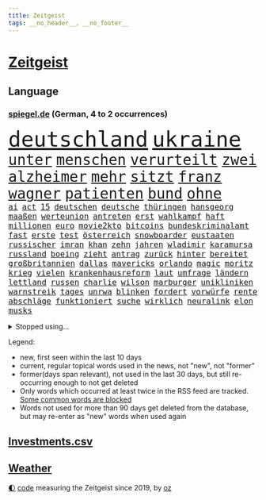 ```yaml
---
title: Zeitgeist
tags: __no_header__, __no_footer__
---
```


# [Zeitgeist](https://oliz.io/zeitgeist/)

## Language

<h3><a href="https://www.spiegel.de" target="_blank">spiegel.de</a> (German, 4 to 2 occurrences)</h3>
<p style="font-family:monospace">
<span style="font-size:32pt"><a href="news_links.html#deutschland" class="current">deutschland</a></span>
<span style="font-size:32pt"><a href="news_links.html#ukraine" class="current">ukraine</a></span>
<br>
<span style="font-size:22pt"><a href="news_links.html#unter" class="current">unter</a></span>
<span style="font-size:22pt"><a href="news_links.html#menschen" class="current">menschen</a></span>
<span style="font-size:22pt"><a href="news_links.html#verurteilt" class="current">verurteilt</a></span>
<span style="font-size:22pt"><a href="news_links.html#zwei" class="current">zwei</a></span>
<span style="font-size:22pt"><a href="news_links.html#alzheimer" class="new">alzheimer</a></span>
<span style="font-size:22pt"><a href="news_links.html#mehr" class="current">mehr</a></span>
<span style="font-size:22pt"><a href="news_links.html#sitzt" class="current">sitzt</a></span>
<span style="font-size:22pt"><a href="news_links.html#franz" class="current">franz</a></span>
<span style="font-size:22pt"><a href="news_links.html#wagner" class="current">wagner</a></span>
<span style="font-size:22pt"><a href="news_links.html#patienten" class="current">patienten</a></span>
<span style="font-size:22pt"><a href="news_links.html#bund" class="current">bund</a></span>
<span style="font-size:22pt"><a href="news_links.html#ohne" class="current">ohne</a></span>
<br>
<span style="font-size:12pt"><a href="news_links.html#ai" class="current">ai</a></span>
<span style="font-size:12pt"><a href="news_links.html#act" class="current">act</a></span>
<span style="font-size:12pt"><a href="news_links.html#15" class="current">15</a></span>
<span style="font-size:12pt"><a href="news_links.html#deutschen" class="current">deutschen</a></span>
<span style="font-size:12pt"><a href="news_links.html#deutsche" class="current">deutsche</a></span>
<span style="font-size:12pt"><a href="news_links.html#thüringen" class="current">thüringen</a></span>
<span style="font-size:12pt"><a href="news_links.html#hansgeorg" class="current">hansgeorg</a></span>
<span style="font-size:12pt"><a href="news_links.html#maaßen" class="current">maaßen</a></span>
<span style="font-size:12pt"><a href="news_links.html#werteunion" class="current">werteunion</a></span>
<span style="font-size:12pt"><a href="news_links.html#antreten" class="current">antreten</a></span>
<span style="font-size:12pt"><a href="news_links.html#erst" class="current">erst</a></span>
<span style="font-size:12pt"><a href="news_links.html#wahlkampf" class="current">wahlkampf</a></span>
<span style="font-size:12pt"><a href="news_links.html#haft" class="current">haft</a></span>
<span style="font-size:12pt"><a href="news_links.html#millionen" class="current">millionen</a></span>
<span style="font-size:12pt"><a href="news_links.html#euro" class="current">euro</a></span>
<span style="font-size:12pt"><a href="news_links.html#movie2kto" class="new">movie2kto</a></span>
<span style="font-size:12pt"><a href="news_links.html#bitcoins" class="new">bitcoins</a></span>
<span style="font-size:12pt"><a href="news_links.html#bundeskriminalamt" class="current">bundeskriminalamt</a></span>
<span style="font-size:12pt"><a href="news_links.html#fast" class="current">fast</a></span>
<span style="font-size:12pt"><a href="news_links.html#erste" class="current">erste</a></span>
<span style="font-size:12pt"><a href="news_links.html#test" class="current">test</a></span>
<span style="font-size:12pt"><a href="news_links.html#österreich" class="current">österreich</a></span>
<span style="font-size:12pt"><a href="news_links.html#snowboarder" class="new">snowboarder</a></span>
<span style="font-size:12pt"><a href="news_links.html#eustaaten" class="current">eustaaten</a></span>
<span style="font-size:12pt"><a href="news_links.html#russischer" class="current">russischer</a></span>
<span style="font-size:12pt"><a href="news_links.html#imran" class="current">imran</a></span>
<span style="font-size:12pt"><a href="news_links.html#khan" class="current">khan</a></span>
<span style="font-size:12pt"><a href="news_links.html#zehn" class="current">zehn</a></span>
<span style="font-size:12pt"><a href="news_links.html#jahren" class="current">jahren</a></span>
<span style="font-size:12pt"><a href="news_links.html#wladimir" class="current">wladimir</a></span>
<span style="font-size:12pt"><a href="news_links.html#karamursa" class="new">karamursa</a></span>
<span style="font-size:12pt"><a href="news_links.html#russland" class="current">russland</a></span>
<span style="font-size:12pt"><a href="news_links.html#boeing" class="current">boeing</a></span>
<span style="font-size:12pt"><a href="news_links.html#zieht" class="current">zieht</a></span>
<span style="font-size:12pt"><a href="news_links.html#antrag" class="current">antrag</a></span>
<span style="font-size:12pt"><a href="news_links.html#zurück" class="current">zurück</a></span>
<span style="font-size:12pt"><a href="news_links.html#hinter" class="current">hinter</a></span>
<span style="font-size:12pt"><a href="news_links.html#bereitet" class="current">bereitet</a></span>
<span style="font-size:12pt"><a href="news_links.html#großbritannien" class="current">großbritannien</a></span>
<span style="font-size:12pt"><a href="news_links.html#dallas" class="current">dallas</a></span>
<span style="font-size:12pt"><a href="news_links.html#mavericks" class="current">mavericks</a></span>
<span style="font-size:12pt"><a href="news_links.html#orlando" class="current">orlando</a></span>
<span style="font-size:12pt"><a href="news_links.html#magic" class="current">magic</a></span>
<span style="font-size:12pt"><a href="news_links.html#moritz" class="current">moritz</a></span>
<span style="font-size:12pt"><a href="news_links.html#krieg" class="current">krieg</a></span>
<span style="font-size:12pt"><a href="news_links.html#vielen" class="current">vielen</a></span>
<span style="font-size:12pt"><a href="news_links.html#krankenhausreform" class="current">krankenhausreform</a></span>
<span style="font-size:12pt"><a href="news_links.html#laut" class="current">laut</a></span>
<span style="font-size:12pt"><a href="news_links.html#umfrage" class="current">umfrage</a></span>
<span style="font-size:12pt"><a href="news_links.html#ländern" class="current">ländern</a></span>
<span style="font-size:12pt"><a href="news_links.html#lettland" class="current">lettland</a></span>
<span style="font-size:12pt"><a href="news_links.html#russen" class="current">russen</a></span>
<span style="font-size:12pt"><a href="news_links.html#charlie" class="current">charlie</a></span>
<span style="font-size:12pt"><a href="news_links.html#wilson" class="new">wilson</a></span>
<span style="font-size:12pt"><a href="news_links.html#marburger" class="new">marburger</a></span>
<span style="font-size:12pt"><a href="news_links.html#unikliniken" class="current">unikliniken</a></span>
<span style="font-size:12pt"><a href="news_links.html#warnstreik" class="current">warnstreik</a></span>
<span style="font-size:12pt"><a href="news_links.html#tages" class="current">tages</a></span>
<span style="font-size:12pt"><a href="news_links.html#unrwa" class="current">unrwa</a></span>
<span style="font-size:12pt"><a href="news_links.html#blinken" class="current">blinken</a></span>
<span style="font-size:12pt"><a href="news_links.html#fordert" class="current">fordert</a></span>
<span style="font-size:12pt"><a href="news_links.html#vorwürfe" class="current">vorwürfe</a></span>
<span style="font-size:12pt"><a href="news_links.html#rente" class="current">rente</a></span>
<span style="font-size:12pt"><a href="news_links.html#abschläge" class="new">abschläge</a></span>
<span style="font-size:12pt"><a href="news_links.html#funktioniert" class="current">funktioniert</a></span>
<span style="font-size:12pt"><a href="news_links.html#suche" class="current">suche</a></span>
<span style="font-size:12pt"><a href="news_links.html#wirklich" class="current">wirklich</a></span>
<span style="font-size:12pt"><a href="news_links.html#neuralink" class="new">neuralink</a></span>
<span style="font-size:12pt"><a href="news_links.html#elon" class="current">elon</a></span>
<span style="font-size:12pt"><a href="news_links.html#musks" class="current">musks</a></span>
</p>
<details>
<summary>Stopped using...</summary>
<p class="former" style="font-size:12pt">
positionen(1195) blicken(1194) leisten(1194) regel(1194) entschuldigt(1192) erlitten(1192) zuge(1192) befürchten(1191) digitalisierung(1191) gewaltige(1191) material(1191) positive(1191) uhr(1191) chelsea(1190) lastwagen(1190) szenen(1190) tests(1190) ändert(1190) 400(1189) and(1189) aufgefordert(1189) aufmerksamkeit(1189) ausnahmen(1189) lobt(1189) risiko(1189) stecken(1189) tschechien(1189) witz(1189) aktuell(1188) covid(1188) erholung(1188) gestohlen(1188) nigeria(1188) richterin(1188) stürmer(1188) vierte(1188) who(1188) 31(1187) belasten(1187) entlässt(1187) maßnahme(1187) schlagzeilen(1187) summe(1187) weltwirtschaft(1187) beteiligten(1186) dreimal(1186) fliehen(1186) la(1186) leid(1186) schwangere(1186) smartphone(1186) 2000(1185) kreis(1185) meinem(1185) börse(1184) kleiner(1184) konflikte(1184) meint(1184) mieter(1184) 27(1183) abstand(1183) aufgehoben(1183) feuerwehrleute(1183) leichen(1183) nord(1183) rat(1183) regt(1183) spanier(1183) verspielt(1183) aufruf(1182) befreien(1182) debüt(1182) halben(1182) tötet(1182) beschluss(1181) george(1181) jüngste(1181) oppositionelle(1181) entsetzt(1180) finanziell(1180) klubs(1180) spott(1180) venezuela(1180) schwierige(1179) zählen(1179) durchsuchungen(1178) gegenteil(1178) aufgenommen(1177) störung(1177) bundestrainer(1176) ebenso(1176) taliban(1174) monats(1173) spiegelumfrage(1172) erfolgreichsten(1169) rollt(1169) aufgetaucht(1167) ausgesetzt(1166) richard(1164) auseinandersetzung(1163) automatisch(1161) retter(1161) fortsetzung(1160) s(1158) größere(1157) journalist(1157) bundesnetzagentur(1154) überfordert(1145) kontert(1143) ausgetragen(1138) teuren(1137) drohne(1131) abschluss(1129) gelangen(1120) leiter(1108) rumänien(1012) long(1010) krieges(973) durchbruch(965) 38(960) serbien(953) zentralbank(933) seither(930) 72(919) kilogramm(913) freigesprochen(912) partnerschaft(912) flut(900) ausgefallen(898) zerstörten(892) erfolgreichste(887) jahrzehnt(877) schwarz(877) exil(873) dokumentiert(839) beider(823) energiekrise(814) halbes(813) rosa(810) roth(801) härte(799) gestört(788) militärischen(782) museen(779) stephen(775) brennt(765) symbol(748) propaganda(746) genehmigt(741) match(732) geplatzt(728) desto(723) 49(711) gastbeitrag(711) einheit(710) herausgefunden(706) verantwortlichen(701) 62(699) abseits(697) unwetter(695) sklaverei(683) jennifer(681) zugenommen(681) lücken(679) gebiete(674) ungewiss(658) bewusst(657) besetzten(653) fußballerinnen(640) ertrinken(635) ufer(630) trocken(613) unterlag(613) unterliegt(611) isoliert(605) luisa(602) mordfall(600) 1200(597) ran(596) 110(595) tiefer(588) joshua(586) paderborn(586) irgendwann(581) stärksten(580) verheerend(579) nationale(577) jimmy(576) brasilianischen(572) älter(568) image(562) erntet(561) kampagne(558) riesig(557) olympiasieger(555) zuhause(549) aufgaben(546) chinesen(544) umweltschützer(539) träume(536) globalen(534) zivile(532) pleiten(520) werben(520) 89(515) ukrainerusslandnews(515) beseitigt(514) heikle(507) jude(506) verstöße(504) missverständnis(495) nackt(495) dunkle(493) feierten(490) freigegeben(488) aufholjagd(487) historisches(479) eingeschaltet(478) sohnes(474) kompliziert(472) niederlagen(472) katze(460) versehen(457) deuten(456) spaltet(456) karriereberaterin(448) schwarzer(446) geschmack(433) adolf(425) gleise(425) rudi(425) ausgemacht(424) verunsichert(421) serbische(414) ausgabe(405) mexikanischen(403) vermeldet(402) labor(391) tauchte(390) leblos(388) professionell(388) brettspiele(387) praxis(385) rammt(385) trieb(385) kulturstaatsministerin(383) heimische(381) gegründet(379) lockt(378) nannte(377) traditionellen(375) regenfälle(374) völler(373) fahnder(372) statistik(371) sachsens(370) überflüssig(370) erleidet(368) aussieht(367) prozesse(367) oldtimer(362) bewahren(356) republikanische(355) inseln(351) islamistischen(351) unosicherheitsrat(351) getragen(349) gedemütigt(347) juristischen(341) 46(339) eskalierte(339) regierungsvertreter(339) nötigung(338) angezündet(336) anzeigen(336) verschwundenen(333) ajax(329) uefa(329) außergewöhnlich(328) berlinkreuzberg(326) uhren(325) fett(322) verstoß(320) grafiken(318) verkäufer(315) blüht(313) profifußballer(311) verstand(310) wänden(310) 15jährigen(309) 30000(308) hellt(303) überwunden(301) hohes(300) prioritäten(300) saisonstart(300) verschwörungsmythen(300) gesteht(296) erschaffen(294) hauseigentümer(294) optionen(294) allzu(292) li(291) hakenkreuze(290) beleg(288) glas(288) schnellere(287) tätern(283) wiederwahl(282) flüchtende(275) gemälde(275) fußballverband(274) jim(274) set(274) solaranlagen(274) nirgendwo(273) aufschwung(272) basketballer(272) prämien(271) alarmbereitschaft(269) helmut(267) beine(266) konkret(266) ausgehen(263) kolleginnen(263) lebenszeichen(263) erneuern(262) christen(261) trikot(261) beschmiert(254) yoga(254) dir(252) belgische(250) billig(250) ken(250) sportart(250) traurige(250) natur(246) branchenverband(243) gelernt(243) drohnenangriffe(240) heiklen(237) schlagabtausch(236) bestritten(235) anschlägen(233) mobilität(231) kalifornischen(230) rekrutiert(229) verzögert(229) wärme(229) brannte(227) website(227) mahnen(226) spielerin(226) verweis(226) saudische(225) brandstiftung(223) gestrandet(222) luftangriffen(222) gasspeicher(221) budget(219) familienvater(218) gelte(218) luis(218) unfallort(218) bremse(217) politologe(217) wiese(217) vučić(213) 38jähriger(211) fasziniert(211) festgestellt(211) anschluss(210) inferno(209) umzusetzen(209) zwanzig(209) gündoğan(208) bunter(207) wird’s(207) abgeschoben(206) installation(205) schleppend(205) bundesagentur(204) errichtet(204) weltberühmt(204) plakate(203) steve(203) zügen(203) hergestellt(201) seenot(201) überflutet(201) 2013(199) fällig(199) spaghetti(198) jemanden(197) schlichten(197) tierwohl(197) weltkulturerbe(197) eindringen(196) gefährt(194) klagten(193) spitzenfußball(193) düsseldorfer(191) mitgliedstaaten(190) schwach(189) leuchtet(185) stockt(185) verdankt(185) clemens(184) überschwemmt(184) klassische(182) palästinensischen(182) vorort(182) schmerzhaft(180) verkehrswende(180) zwölfjährige(180) dfbfrauen(179) ermordet(179) masken(179) gefährlichste(178) brandmauer(177) palästinensische(176) behrens(175) sicherheitsmaßnahmen(175) metropole(174) unzufriedenheit(173) vollen(173) immobilienmarkt(172) lissabon(171) nächster(171) reservisten(170) service(170) aushalten(169) iphone(169) unterscheiden(169) schnäppchen(167) winfried(167) wmtitel(167) andré(166) meteorologen(166) sagten(164) gezündet(163) maximal(163) sechsstellige(163) schiene(160) lehnte(159) küsten(158) säugetiere(158) algerien(156) entstand(156) monatelange(156) vorfalls(156) ernten(155) schmerzhaften(155) geschätzt(154) regelwerk(154) stoppte(153) bestens(152) flügel(152) vereint(152) zusammenarbeitet(152) besuchte(151) matsch(151) populär(151) teilzeit(151) gregor(150) gysi(150) hausarrest(148) hebel(148) konjunkturflaute(148) frachtschiffe(147) sichergestellt(147) kehrten(146) kruse(146) birmingham(145) traumatisiert(145) usschauspielerin(145) amber(144) sportpsychologe(144) organisierten(143) uber(143) judenhass(142) wahrzeichen(142) körperliche(141) flüsse(140) inhaber(140) leser(140) arbeitskräftemangel(139) schwenken(139) express(138) urs(138) aufstehen(137) nowitzki(137) sekt(137) bedauert(136) technisch(136) bemerkte(135) knacken(135) anfänger(134) schwänzen(134) checker(133) einrichtung(133) johann(133) tobi(133) usbundesstaaten(133) überlegt(133) kontrollverlust(132) sperrte(132) nachteile(131) rufe(131) schusswaffenangriff(131) zweitgrößte(131) gekürzt(130) ähnelt(130) beliebtesten(129) disziplin(129) errungen(129) thiel(129) zensur(129) ausgeweitet(128) erbgut(128) kassel(128) verübt(128) traurigen(127) vertreiben(127) abgesetzt(126) normales(126) rückenschmerzen(126) topspiel(126) gewöhnt(125) indiz(125) antisemitischen(123) gegenschlägen(121) schlechtesten(121) glänzt(120) heutzutage(120) kapitolsturm(120) glasfaser(119) muslimische(119) verfasst(119) verspielte(119) engländer(118) serbiens(117) wankt(117) 23jährigen(116) appellieren(116) home(116) noten(116) 2001(115) aufwendig(115) jugendstrafe(115) streamen(115) kürt(113) perfides(113) tübingen(113) autoattacke(112) erzeugt(112) kimmich(112) neuling(112) versinkt(112) völkerrecht(112) hartnäckig(111) isst(110) mehrmals(110) bezug(109) kritikerin(109) 1981(108) afroamerikaner(108) ausbruch(108) millionensumme(108) franzosen(107) krimineller(107) magie(107) wintershall(107) generationen(106) rockstar(106) sonnen(106) verbrennungen(106) hitzigen(105) jüdischen(105) längerem(105) profiteure(105) singen(105) beschuldigen(104) geiger(104) geschenke(104) konzentriert(104) ägyptens(104) außergewöhnliche(103) lindert(103) asylbewerbern(102) erstaunliche(102) raumstation(102) sechsjähriger(102) ukrainekriegs(102) zentralrat(101) blutige(100) industrieverband(100) spezialkräften(100) überfüllt(100) enormen(99) künstlers(99) schafften(99) volle(99) ablegen(98) leitzins(98) populistische(98) rekordzahl(98) 67jährige(97) blinder(97) flieht(97) manufaktur(97) osteuropa(97) belgrad(96) championsleaguegruppenphase(95) haftbefehle(95) tante(95) galatasaray(94) himmelsspektakel(94) preisbremsen(94) görlitz(93) medizinische(93) ausfälle(92) philippinische(92) alina(91) andrij(91) bedeutendes(91) ölkonzern(91) absicht(90) angerufen(90) brandstifter(90) dividenden(90) eisschild(90) gerätselt(90) immobilienkauf(90) rotterdam(90) terzić(90) einsätzen(89) glänzend(89) kriegen(89) leistete(89) mexikos(89) verweht(89) waffenverbot(89) zack(89) kinderreisepass(88) landesweit(88) q(88) verhaftungen(88) gerichtsurteil(87) größenwahn(87) höchster(87) rutschen(87) schuster(87) vermeidet(87) wettbewerben(87) zentralrats(87) überwiegend(87) diplomatie(86) fahrwerk(86) heizt(86) niedergelassenen(86) tierarzt(86) zusammenleben(86) einberufen(85) afghanischen(84) aston(84) behoben(84) stadtzentrum(84) ausreisen(83) reisegruppen(83) sicherheitsvorkehrungen(83) unvollendete(83) dreistellige(82) elektrosuv(82) gestorbenen(82) horrorszenen(82) überführt(82) bekennen(81) echter(81) gegenfahrbahn(81) gesicherten(81) kreistag(81) maske(81) ruinierte(81) ssv(81) terrororganisation(81) finanzhilfen(80) kaufhaus(80) knast(80) narzissten(80) anwohnern(79) aufwärts(79) auseinandersetzungen(79) heiligabend(79) jahrelange(79) propalästinensische(79) zugesetzt(79) awdijiwka(78) nachbar(78) weltmeisterschaften(78) aufrüstung(77) eiserne(77) gezerrt(77) schräge(77) architekt(76) bulgariens(76) eingedrungen(76) hamasangriff(76) kampfbrigade(76) afghanen(75) afghaninnen(75) großangriff(75) hamasgeiseln(75) israelisches(75) bisweilen(74) jeher(74) praxen(74) besucherinnen(73) fein(73) meistens(73) rafah(73) reuter(73) abdullah(72) angreifern(72) beerdigungen(72) eingefahren(72) führerscheinprüfung(72) oberstdorf(72) peace(72) sturmflut(72) verbotenen(72) bet(71) dokument(71) kilometern(71) strategien(71) zuneigung(71) übersteht(71) agiert(70) bejubeln(70) dauereinsatz(70) generalverdacht(70) hilfslieferungen(70) konflikten(70) türkischer(70) unterwerfen(70) planungsbeschleunigung(69) völkern(69) zuständig(69) akte(68) bo(68) gilad(68) mariupol(68) neigen(68) symbolen(68) unochef(68) eingewiesen(67) perspektivwechsel(67) eintreten(66) eskalationen(66) kommissar(66) mohammad(66) nordseeküste(66) schwört(66) strafmaßnahmen(66) tibon(66) zahlreicher(66) kiboom(65) muslimen(65) vergesslicher(65) vielmehr(65) weltlage(65) christmas(64) glaubensgemeinschaften(64) ingo(64) jobwechsel(64) maine(64) nbasaison(64) rekordverdächtiges(64) stühle(64) synagoge(64) tipp(64) unbeliebt(64) verpackungsmüll(64) 28jährige(63) 29jähriger(63) bombardements(63) hobby(63) shitstorm(63) tabelle(63) basketballliga(62) handlungsunfähig(62) kanzlerkandidatur(62) kettensäge(62) pfand(62) unsichtbare(62) websites(62) wohnkosten(62) aleppo(61) gotteshaus(61) henning(61) matthew(61) perry(61) ukrainehilfe(61) unglücklich(61) veredelt(61) wecken(61) zwischenfälle(61) abwärts(60) angestrebte(60) arbeitsrecht(60) ballon(60) eröffnete(60) häftlinge(60) häme(60) immunsystem(60) jedermann(60) rentnerin(60) verzögerungstaktik(60) werbefrei(60) economist(59) elbtowers(59) gags(59) kasachstan(59) mangelndes(59) südchinesisches(59) terrorangriffe(59) ware(59) zeitgemäß(59) 218(58) flüchtlingsdebatte(58) nuklearwaffen(58) wegfallen(58) eautobauer(57) gelage(57) hirn(57) ruhen(57) veränderung(57) vorurteile(57) wertvollste(57) ähnliches(57) ausländer(56) banner(56) benkos(56) bewaffneter(56) lennon(56) millionenpublikum(56) nkunku(56) torsten(56) vertretungen(56) analysen(55) gräben(55) immobilienkäufer(55) lernte(55) trainerbank(55) gil(54) psychiatrischen(54) staatsaffäre(54) unterschätzt(54) bundespolitik(53) fünfmal(53) gerüstet(53) knackt(53) palästinenserbehörde(53) risotto(53) streaming(53) unoresolution(53) dividende(52) erdgasspeicher(52) hamasmassaker(52) tarifverträge(52) zwangslage(52) abzuwenden(51) bsi(51) feinschmecker(51) gegenden(51) guardian(51) vorlagen(51) wachsamkeit(51) weihnachtszeit(51) altenheim(50) eier(50) empire(50) hausfriedensbruchs(50) spiels(50) svensson(50) wisconsin(50) freitagmorgen(49) gazaresolution(49) gewaltsam(49) gießen(49) kinofilm(49) lockdown(49) norwegens(49) satellitendaten(49) schmelze(49) signagruppe(49) streitigkeiten(49) 700000(48) beendete(48) bombardierung(48) emilia(48) five(48) fluminense(48) siegerin(48) traditionelle(48) weins(48) zerschlagung(48) albanischen(47) gazakriegs(47) geheimnisse(47) indiana(47) neutral(47) toleranz(47) türkin(47) liberia(46) zerbröselt(46) zugreifen(46) basteln(45) gesundheitsbehörde(45) gesunkenen(45) glaubensgemeinschaft(45) kündigungen(45) personalwechsel(45) weststrand(45) wunschdenken(45) abschiedsbrief(44) angespült(44) ausruhen(44) belastungsprobe(44) kopfschmerzen(44) vorjahren(44) übelkeit(44) balanceakt(43) bedrohliche(43) bundesverfassungsgerichts(43) clarke(43) jacob(43) kriegsgebiet(43) spurensuche(43) timing(43) unterschriften(43) geboten(42) hackergruppe(42) projekten(42) sammelte(42) sicherheitspersonal(42) trainerwechsel(42) ultimatum(42) verächtlich(42) widersprechen(42) arthrose(41) endoprothesen(41) gelenk(41) kniearthrose(41) knorpel(41) pia(41) schuldenregeln(41) verlässlich(41) denkwürdigsten(40) freundeskreis(40) texten(40) bundesligisten(39) irrational(39) milder(39) befahrbar(38) bewohnern(38) brandbrief(38) dwd(38) kommunalwahl(38) mitgliederversammlung(38) nannten(38) räume(38) rücksicht(38) siegesserie(38) skiunfall(38) spannendes(38) brutalität(37) fehltage(37) haushaltskrise(37) hauswand(37) prostitution(37) ranga(37) verließ(37) erstmalig(36) flüchtlingstrecks(36) langwierige(36) schonen(36) einzog(35) motivierter(35) rettungssanitäter(35) empfänger(34) hermann(34) hochrangiger(34) läden(34) nervige(34) nrwinnenminister(34) reul(34) usmilitärstützpunkte(34) welch(34) durchsuchten(33) handwerk(33) händeringend(33) kartell(33) längeren(33) norbert(33) tiefpunkt(33) twitternachfolger(33) nachbarin(32) taxifahrer(32) titelkandidaten(32) beigesteuert(31) bizarr(31) kindererziehung(31) schriftstellerverband(31) suchtforscher(31) 56(30) ausgebüxte(30) bahntunnel(30) ladesäule(30) nbaspieler(30) cookies(29) kissinger(29) mahlzeiten(29) weihnachtsbaum(29) zuversichtlich(29) beeindruckte(28) gültig(28) portemonnaie(28) professionelle(28) rathaus(28) clark(27) dachten(27) dienstwagen(27) erinnerung(27) geschäftsmodelle(27) glühwein(27) lynch(27) stationen(27) 63jähriger(26) erhöhter(26) kulturelle(26) strompreisen(26) stürmisch(26) tannenbaum(26) wehrpflichtige(26) anzutreten(25) arbeitgebern(25) usreporter(25) geburten(24) täterin(24) weihnachtsfest(24) weihnachtsmann(24) ermittlungsverfahren(23) inspirieren(23) rennt(23) weihnachtlich(23) winterreifen(23) zögert(23) schottergärten(22) signainsolvenz(22) verheerender(22) highlights(21) malte(21) massenkarambolage(21) zufälle(21) überragende(21) advent(20) bildgenerator(20) cherson(20) entwirft(20) handelsroute(20) mütterlichen(20) skandinavien(20) tarife(20) edin(19) ethan(19) gefährde(19) lastminutegeschenke(19) zurückgelassen(19) abende(18) frauenleiche(18) frontalzusammenstoß(18) islamist(18) iss(18) strafkolonie(18) boerne(17) diamanten(17) erstritten(17) tabellenvorletzter(17) wachleute(17) weihnachtsfeier(17) aschenbrödel(16) bescherung(16) eingezogen(16) minden(16) spielzeit(16) titelkandidat(16) ambitionen(15) belastungen(15) diesjährige(15) globaler(15) ausfall(14) ikea(14) rumäniens(14) starnberg(14) zunehmende(14) dauerzustand(13) graf(13) hogwarts(13) lambsdorff(13) präsidentschaftswahlen(13) unterm(13) verspätete(13) 10000punktemarke(12) ally(12) aussetzung(12) best(12) bootsunglück(12) konsumenten(12) meeresspiegel(12) pally(12) touren(12) della(11) kompromissbereitschaft(11) menschenhandel(11) neuerliche(11) postete(11) santa(11) sternschnuppen(11)
</p>
</details>
<p>Legend:
<ul>
<li><span class="new">new</span>, first seen within the last 10 days</li>
<li><span class="current">current</span>, regular topical words used in the news, not "new", not "former"</li>
<li><span class="former">former(days span relevant)</span>, not used in the last 30 days, but still re-occurring enough to not get deleted</li>
<li>Only words which occurred at least twice in the RSS feed are tracked. <a href="language/filters.py">Some common words are blocked</a></li>
<li>Words not used for more than 90 days get deleted from the database, but may re-enter as "new" words when used again</li>
</ul>
</p>

## [Investments](investments.html)[.csv](investments.csv)

## [Weather](weather.html)

<footer>
<a href="javascript:toggleTheme()" class="nav">🌓</a>
<a href="https://github.com/ooz/zeitgeist">code</a> measuring the Zeitgeist since 2019, by <a href="https://oliz.io">oz</a>
</footer>
